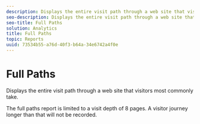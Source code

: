 ```yaml
---
description: Displays the entire visit path through a web site that visitors most commonly take.
seo-description: Displays the entire visit path through a web site that visitors most commonly take.
seo-title: Full Paths
solution: Analytics
title: Full Paths
topic: Reports
uuid: 73534b55-a76d-40f3-b64a-34e6742a4f0e
---
```


# Full Paths

Displays the entire visit path through a web site that visitors most commonly take.

The full paths report is limited to a visit depth of 8 pages. A visitor journey longer than that will not be recorded.
